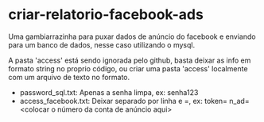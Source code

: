 # criar-relatorio-facebook-ads

Uma gambiarrazinha para puxar dados de anúncio do facebook e enviando para um banco de dados, nesse caso utilizando o mysql.

A pasta 'access' está sendo ignorada pelo github, basta deixar as info em formato string no proprio código, ou criar uma pasta 'access' localmente com um arquivo de texto no formato.

- password_sql.txt:
  Apenas a senha limpa, ex: senha123
- access_facebook.txt:
Deixar separado por linha e =, ex:
token=<colocar o token aqui>
n_ad=<colocar o número da conta de anúncio aqui>
  
